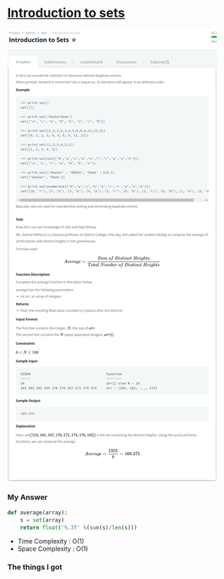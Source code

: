 # [Introduction to sets](https://www.hackerrank.com/challenges/py-introduction-to-sets/problem)

![image](Problem.png)



### My Answer

```python
def average(array):
    s = set(array)
    return float('%.3f' %(sum(s)/len(s)))
```

* Time Complexity : O(1)
* Space Complexity : O(1)



### The things I got
